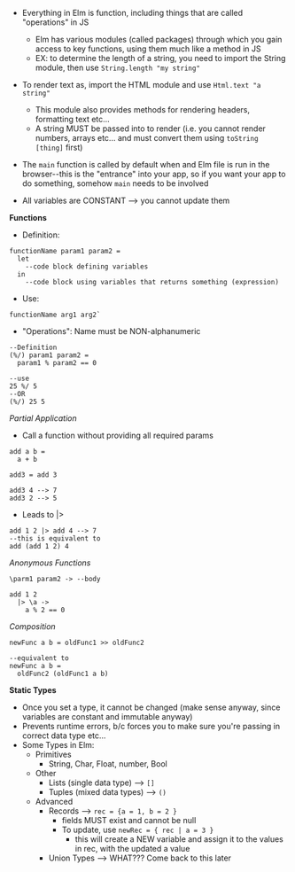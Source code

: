 - Everything in Elm is function, including things that are called "operations" in JS
  - Elm has various modules (called packages) through which you gain access to key functions, using them much like a method in JS
  - EX: to determine the length of a string, you need to import the String module, then use `String.length "my string"`

- To render text as, import the HTML module and use `Html.text "a string"`
  - This module also provides methods for rendering headers, formatting text etc...
  - A string MUST be passed into to render (i.e. you cannot render numbers, arrays etc... and must convert them using `toString [thing]` first)
- The `main` function is called by default when and Elm file is run in the browser--this is the "entrance" into your app, so if you want your app to do something, somehow `main` needs to be involved
- All variables are CONSTANT --> you cannot update them

**Functions**
- Definition:
```
functionName param1 param2 =
  let
    --code block defining variables
  in
    --code block using variables that returns something (expression)
```
- Use:

```
functionName arg1 arg2`
```
- "Operations": Name must be NON-alphanumeric

```
--Definition
(%/) param1 param2 =
  param1 % param2 == 0

--use
25 %/ 5
--OR
(%/) 25 5
```

*Partial Application*
- Call a function without providing all required params

```
add a b =
  a + b

add3 = add 3

add3 4 --> 7
add3 2 --> 5
```

- Leads to |>

```
add 1 2 |> add 4 --> 7
--this is equivalent to
add (add 1 2) 4
```
*Anonymous Functions*
```
\parm1 param2 -> --body

add 1 2
  |> \a ->
    a % 2 == 0
```

*Composition*
```
newFunc a b = oldFunc1 >> oldFunc2

--equivalent to
newFunc a b =
  oldFunc2 (oldFunc1 a b)

```

**Static Types**
- Once you set a type, it cannot be changed (make sense anyway, since variables are constant and immutable anyway)
- Prevents runtime errors, b/c forces you to make sure you're passing in correct data type etc...
- Some Types in Elm:
  - Primitives
    - String, Char, Float, number, Bool
  - Other
    - Lists (single data type) --> `[]`
    - Tuples (mixed data types) --> `()`
  - Advanced
    - Records --> `rec = {a = 1, b = 2 }`
      - fields MUST exist and cannot be null
      - To update, use `newRec = { rec | a = 3 }`
        - this will create a NEW variable and assign it to the values in rec, with the updated a value
    - Union Types --> WHAT??? Come back to this later
